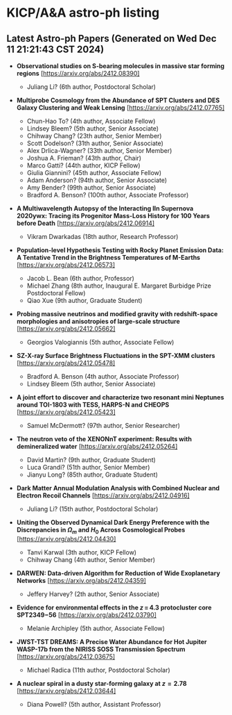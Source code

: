 # KICP/A&A astro-ph listing

## Latest Astro-ph Papers (Generated on Wed Dec 11 21:21:43 CST 2024)

- **Observational studies on S-bearing molecules in massive star forming regions**
[https://arxiv.org/abs/2412.08390]
  + Juliang Li? (6th author, Postdoctoral Scholar)

- **Multiprobe Cosmology from the Abundance of SPT Clusters and DES Galaxy Clustering and Weak Lensing**
[https://arxiv.org/abs/2412.07765]
  + Chun-Hao To? (4th author, Associate Fellow)
  + Lindsey Bleem? (5th author, Senior Associate)
  + Chihway Chang? (23th author, Senior Member)
  + Scott Dodelson? (31th author, Senior Associate)
  + Alex Drlica-Wagner? (33th author, Senior Member)
  + Joshua A. Frieman? (43th author, Chair)
  + Marco Gatti? (44th author, KICP Fellow)
  + Giulia Giannini? (45th author, Associate Fellow)
  + Adam Anderson? (94th author, Senior Associate)
  + Amy Bender? (99th author, Senior Associate)
  + Bradford A. Benson? (100th author, Associate Professor)

- **A Multiwavelength Autopsy of the Interacting IIn Supernova 2020ywx: Tracing its Progenitor Mass-Loss History for 100 Years before Death**
[https://arxiv.org/abs/2412.06914]
  + Vikram Dwarkadas (18th author, Research Professor)

- **Population-level Hypothesis Testing with Rocky Planet Emission Data: A Tentative Trend in the Brightness Temperatures of M-Earths**
[https://arxiv.org/abs/2412.06573]
  + Jacob L. Bean (6th author, Professor)
  + Michael Zhang (8th author, Inaugural E. Margaret Burbidge Prize Postdoctoral Fellow)
  + Qiao Xue (9th author, Graduate Student)

- **Probing massive neutrinos and modified gravity with redshift-space morphologies and anisotropies of large-scale structure**
[https://arxiv.org/abs/2412.05662]
  + Georgios Valogiannis (5th author, Associate Fellow)

- **SZ-X-ray Surface Brightness Fluctuations in the SPT-XMM clusters**
[https://arxiv.org/abs/2412.05478]
  + Bradford A. Benson (4th author, Associate Professor)
  + Lindsey Bleem (5th author, Senior Associate)

- **A joint effort to discover and characterize two resonant mini Neptunes around TOI-1803 with TESS, HARPS-N and CHEOPS**
[https://arxiv.org/abs/2412.05423]
  + Samuel McDermott? (97th author, Senior Researcher)

- **The neutron veto of the XENONnT experiment: Results with demineralized water**
[https://arxiv.org/abs/2412.05264]
  + David Martin? (9th author, Graduate Student)
  + Luca Grandi? (51th author, Senior Member)
  + Jianyu Long? (85th author, Graduate Student)

- **Dark Matter Annual Modulation Analysis with Combined Nuclear and Electron Recoil Channels**
[https://arxiv.org/abs/2412.04916]
  + Juliang Li? (15th author, Postdoctoral Scholar)

- **Uniting the Observed Dynamical Dark Energy Preference with the Discrepancies in $\Omega_m$ and $H_0$ Across Cosmological Probes**
[https://arxiv.org/abs/2412.04430]
  + Tanvi Karwal (3th author, KICP Fellow)
  + Chihway Chang (4th author, Senior Member)

- **DARWEN: Data-driven Algorithm for Reduction of Wide Exoplanetary Networks**
[https://arxiv.org/abs/2412.04359]
  + Jeffery Harvey? (2th author, Senior Associate)

- **Evidence for environmental effects in the $z\,{=}\,4.3$ protocluster core SPT2349$-$56**
[https://arxiv.org/abs/2412.03790]
  + Melanie Archipley (5th author, Associate Fellow)

- **JWST-TST DREAMS: A Precise Water Abundance for Hot Jupiter WASP-17b from the NIRISS SOSS Transmission Spectrum**
[https://arxiv.org/abs/2412.03675]
  + Michael Radica (11th author, Postdoctoral Scholar)

- **A nuclear spiral in a dusty star-forming galaxy at $z=2.78$**
[https://arxiv.org/abs/2412.03644]
  + Diana Powell? (5th author, Assistant Professor)

